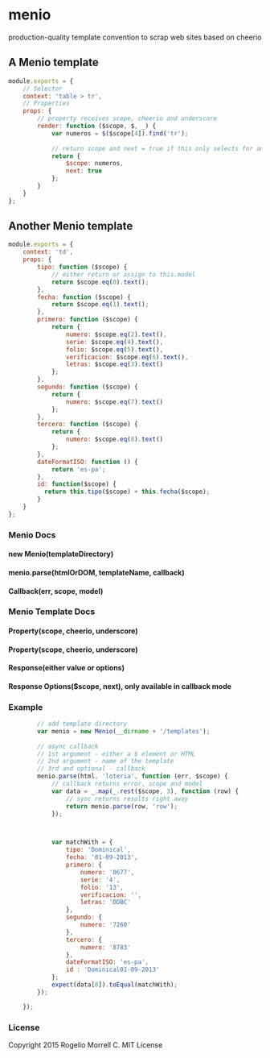 menio
=====

production-quality template convention to scrap web sites based on cheerio


## A Menio template
```javascript
module.exports = {
    // Selector
    context: 'table > tr',
    // Properties
    props: {
        // property receives scope, cheerio and underscore
        render: function ($scope, $, _) {
            var numeros = $($scope[4]).find('tr');
            
            // return scope and next = true if this only selects for another template, only available in callback mode
            return {
                $scope: numeros,
                next: true
            };
        }
    }
};
```

## Another Menio template

```javascript
module.exports = {
    context: 'td',
    props: {
        tipo: function ($scope) {
            // either return or assign to this.model
            return $scope.eq(0).text();
        },
        fecha: function ($scope) {
            return $scope.eq(1).text();
        },
        primero: function ($scope) {
            return {
                numero: $scope.eq(2).text(),
                serie: $scope.eq(4).text(),
                folio: $scope.eq(5).text(),
                verificacion: $scope.eq(6).text(),
                letras: $scope.eq(3).text()
            };
        },
        segundo: function ($scope) {
            return {
                numero: $scope.eq(7).text()
            };
        },
        tercero: function ($scope) {
            return {
                numero: $scope.eq(8).text()
            };
        },
        dateFormatISO: function () {
            return 'es-pa';
        },
        id: function($scope) {
          return this.tipo($scope) + this.fecha($scope);
        }
    }
};
```
### Menio Docs

#### new Menio(templateDirectory)

#### menio.parse(htmlOrDOM, templateName, callback)

#### Callback(err, scope, model)

### Menio Template Docs

#### Property(scope, cheerio, underscore)

#### Property(scope, cheerio, underscore)

#### Response(either value or options)

#### Response Options($scope, next), only available in callback mode

### Example

```javascript
        // add template directory
        var menio = new Menio(__dirname + '/templates');
        
        // async callback
        // 1st argument - either a $ element or HTML
        // 2nd argument - name of the template
        // 3rd and optional - callback
        menio.parse(html, 'loteria', function (err, $scope) {
            // callback returns error, scope and model
            var data = _.map(_.rest($scope, 3), function (row) {
                // sync returns results right away
                return menio.parse(row, 'row');
            });



            var matchWith = {
                tipo: 'Dominical',
                fecha: '01-09-2013',
                primero: {
                    numero: '0677',
                    serie: '4',
                    folio: '13',
                    verificacion: '',
                    letras: 'DDBC'
                },
                segundo: {
                    numero: '7260'
                },
                tercero: {
                    numero: '8783'
                },
                dateFormatISO: 'es-pa',
                id : 'Dominical01-09-2013'
            };
            expect(data[0]).toEqual(matchWith);
        });

    });
```
### License

Copyright 2015 Rogelio Morrell C. MIT License
